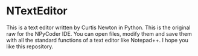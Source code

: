 # NTextEditor
This is a text editor written by Curtis Newton in Python. This is the original raw for the NPyCoder IDE.
You can open files, modify them and save them with all the standard functions of a text editor like Notepad++.
I hope you like this repository.
